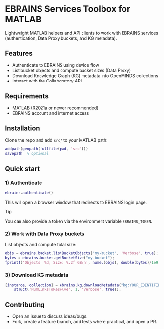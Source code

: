# EBRAINS Services Toolbox for MATLAB

Lightweight MATLAB helpers and API clients to work with EBRAINS services (authentication, Data Proxy buckets, and KG metadata).

## Features
- Authenticate to EBRAINS using device flow
- List bucket objects and compute bucket sizes (Data Proxy)
- Download Knowledge Graph (KG) metadata into OpenMINDS collections
- Interact with the Collaboratory API

## Requirements
- MATLAB (R2021a or newer recommended)
- EBRAINS account and internet access

## Installation
Clone the repo and add `src/` to your MATLAB path:

```matlab
addpath(genpath(fullfile(pwd, 'src')))
savepath  % optional
```

## Quick start

### 1) Authenticate
```matlab
ebrains.authenticate()
```
This will open a browser window that redirects to EBRAINS login page.
> [!TIP]
>  You can also provide a token via the environment variable `EBRAINS_TOKEN`.

### 2) Work with Data Proxy buckets
List objects and compute total size:
```matlab
objs = ebrains.bucket.listBucketObjects("my-bucket", 'Verbose', true);
bytes = ebrains.bucket.getBucketSize("my-bucket");
fprintf('Objects: %d, Size: %.2f GB\n', numel(objs), double(bytes)/1e9);
```

### 3) Download KG metadata
```matlab
[instance, collection] = ebrains.kg.downloadMetadata("kg:YOUR_IDENTIFIER", ...
	struct('NumLinksToResolve', 1, 'Verbose', true));
```

## Contributing
- Open an issue to discuss ideas/bugs.
- Fork, create a feature branch, add tests where practical, and open a PR.
